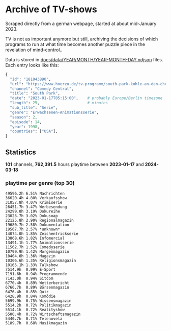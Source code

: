# Archive of TV-shows

Scraped directly from a german webpage, started at about mid-January 2023.

TV is not as important anymore but still, archiving the decisions of which programs to run at what time
becomes another puzzle piece in the revelation of mind-control.. 

Data is stored in [docs/data/YEAR/MONTH/YEAR-MONTH-DAY.ndjson](docs/data/) files. 
Each entry looks like this:

```python
{
  "id": "181043890", 
  "url": "https://www.hoerzu.de/tv-programm/south-park-kohle-an-den-chefkoch/bid_181043890/", 
  "channel": "Comedy Central", 
  "title": "South Park", 
  "date": "2023-01-17T05:15:00",    # probably Europe/Berlin timezone 
  "length": 25,                     # minutes 
  "sub_title": "Serie", 
  "genre": "Erwachsenen-Animationsserie", 
  "season": 2, 
  "episode": 14, 
  "year": 1998, 
  "countries": ["USA"],
}
```

## Statistics

**101** channels, **762,391.5** hours playtime between **2023-01-17** and **2024-03-18**


### playtime per genre (top 30)

    49596.2h 6.51% Nachrichten
    36620.4h 4.80% Verkaufsshow
    31057.8h 4.07% Krimiserie
    26451.7h 3.47% Werbesendung
    24299.0h 3.19% Dokureihe
    23023.7h 3.02% Dokusoap
    22125.8h 2.90% Regionalmagazin
    19680.7h 2.58% Dokumentation
    19567.7h 2.57% *unknown*
    14074.0h 1.85% Zeichentrickserie
    13868.6h 1.82% Infomercial
    13491.1h 1.77% Animationsserie
    11562.7h 1.52% Comedyserie
    10799.9h 1.42% Morgenmagazin
    10404.0h 1.36% Magazin
    10306.6h 1.35% Religionsmagazin
    10165.1h 1.33% Talkshow
    7514.9h  0.99% E-Sport
    7191.6h  0.94% Programmende
    7143.0h  0.94% Sitcom
    6770.4h  0.89% Wetterbericht
    6766.7h  0.89% Börsenmagazin
    6476.4h  0.85% Quiz
    6428.9h  0.84% Komödie
    5699.9h  0.75% Wissensmagazin
    5514.2h  0.72% Politikmagazin
    5514.1h  0.72% Realityshow
    5500.4h  0.72% Wirtschaftsmagazin
    5440.7h  0.71% Telenovela
    5189.7h  0.68% Musikmagazin
